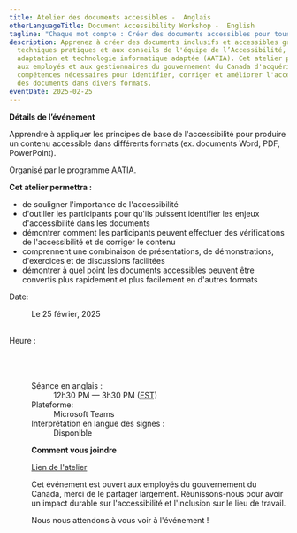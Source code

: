 ```yaml
---
title: Atelier des documents accessibles -  Anglais
otherLanguageTitle: Document Accessibility Workshop -  English
tagline: "Chaque mot compte : Créer des documents accessibles pour tous"
description: Apprenez à créer des documents inclusifs et accessibles grâce aux
  techniques pratiques et aux conseils de l'équipe de l’Accessibilité,
  adaptation et technologie informatique adaptée (AATIA). Cet atelier permettra
  aux employés et aux gestionnaires du gouvernement du Canada d'acquérir les
  compétences nécessaires pour identifier, corriger et améliorer l'accessibilité
  des documents dans divers formats.
eventDate: 2025-02-25
---
```

**Détails de l’événement**

Apprendre à appliquer les principes de base de l'accessibilité pour produire un contenu accessible dans différents formats (ex. documents Word, PDF, PowerPoint).

Organisé par le programme AATIA.

**Cet atelier permettra :**

* de souligner l'importance de l'accessibilité
* d'outiller les participants pour qu'ils puissent identifier les enjeux d'accessibilité dans les documents
* démontrer comment les participants peuvent effectuer des vérifications de l'accessibilité et de corriger le contenu
* comprennent une combinaison de présentations, de démonstrations, d'exercices et de discussions facilitées 
* démontrer à quel point les documents accessibles peuvent être convertis plus rapidement et plus facilement en d'autres formats

<dl>
<dt>Date:</dt>
<dd class="mrgn-lft-md">
<dl class="mrgn-lft-lg">Le 25 février, 2025</dd>
 <dt>Heure :</dt>
 <dd class="mrgn-lft-md">
 <dl class="mrgn-lft-lg">
 <dt>Séance en anglais :</dt>
<dd class="mrgn-lft-md">12h30 PM &mdash; 3h30 PM (<abbr
title="Heure normale de l'est">EST</abbr>)</dd>
<dt>Plateforme:</dt>
<dd class="mrgn-lft-md">Microsoft Teams</dd>
<dt>Interprétation en langue des signes :</dt>
<dd class="mrgn-lft-md">Disponible</dd>
</dl>

**Comment vous joindre**

[Lien de l'atelier](https://teams.microsoft.com/l/meetup-join/19%3ameeting_ZjZkN2U1ZDktNTNkNi00YTc4LWE1MjctYjA4ODRiMzQzMDUz%40thread.v2/0?context=%7b%22Tid%22%3a%22d05bc194-94bf-4ad6-ae2e-1db0f2e38f5e%22%2c%22Oid%22%3a%2257dd1933-e490-4a17-98c0-0c0176f7106a%22%7d)[](<>)

Cet événement est ouvert aux employés  du gouvernement du Canada, merci de le partager largement. Réunissons-nous pour avoir un impact durable sur l'accessibilité et l'inclusion sur le lieu de travail.

Nous nous attendons à vous voir à l'événement !
